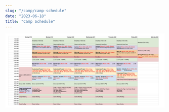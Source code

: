 ```yaml
---
slug: "/camp/camp-schedule"
date: "2023-06-18"
title: "Camp Schedule"
---
```

![credentials](./camp_schedule_latest.png)